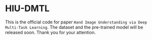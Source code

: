 # HIU-DMTL
This is the official code for paper `Hand Image Understanding via Deep Multi-Task Learning`.
The dataset and the pre-trained model will be released soon. 
Thank you for your attention.
